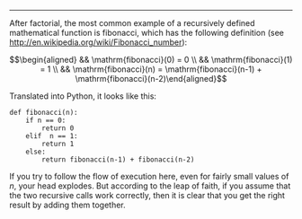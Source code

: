 ----------------

After <span>factorial</span>, the most common example of a recursively defined mathematical function is <span>fibonacci</span>, which has the following definition (see <http://en.wikipedia.org/wiki/Fibonacci_number>):

$$\begin{aligned}
&& \mathrm{fibonacci}(0) = 0 \\
&& \mathrm{fibonacci}(1) = 1 \\
&& \mathrm{fibonacci}(n) = \mathrm{fibonacci}(n-1) + \mathrm{fibonacci}(n-2)\end{aligned}$$

Translated into Python, it looks like this:

    def fibonacci(n):
        if n == 0:
            return 0
        elif  n == 1:
            return 1
        else:
            return fibonacci(n-1) + fibonacci(n-2)

If you try to follow the flow of execution here, even for fairly small values of $n$, your head explodes. But according to the leap of faith, if you assume that the two recursive calls work correctly, then it is clear that you get the right result by adding them together.


